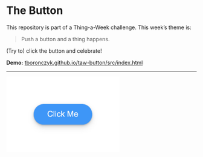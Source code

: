 # The Button

This repository is part of a Thing-a-Week challenge. This week’s theme is:

> Push a button and a thing happens.

(Try to) click the button and celebrate!

**Demo:** [tboronczyk.github.io/taw-button/src/index.html](https://tboronczyk.github.io/taw-button/src/index.html)

---

<img src="screenshot.png" alt="screenshot" width="300">
